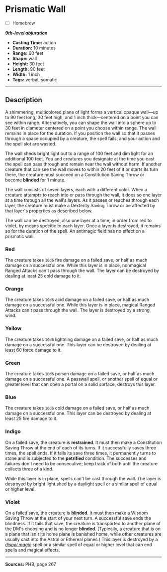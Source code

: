 # Prismatic Wall
- [ ] Homebrew

***9th-level abjuration***
- **Casting Time:** action
- **Duration:** 10 minutes
- **Range:** 60 feet
- **Shape:** wall
- **Height:** 30 feet
- **Length:** 90 feet
- **Width:** 1 inch
- **Tags:** verbal, somatic

---

## Description
A shimmering, multicolored plane of light forms a vertical opaque wall&mdash;up to 90 feet long, 30 feet high, and 1 inch thick&mdash;centered on a point you can see within range.
Alternatively, you can shape the wall into a sphere up to 30 feet in diameter centered on a point you choose within range.
The wall remains in place for the duration.
If you position the wall so that it passes through a space occupied by a creature, the spell fails, and your action and the spell slot are wasted.

The wall sheds bright light out to a range of 100 feet and dim light for an additional 100 feet.
You and creatures you designate at the time you cast the spell can pass through and remain near the wall without harm.
If another creature that can see the wall moves to within 20 feet of it or starts its turn there, the creature must succeed on a Constitution Saving Throw or become **blinded** for 1 minute.

The wall consists of seven layers, each with a different color.
When a creature attempts to reach into or pass through the wall, it does so one layer at a time through all the wall's layers.
As it passes or reaches through each layer, the creature must make a Dexterity Saving Throw or be affected by that layer's properties as described below.

The wall can be destroyed, also one layer at a time, in order from red to violet, by means specific to each layer.
Once a layer is destroyed, it remains so for the duration of the spell.
An antimagic field has no effect on a prismatic wall.

### Red
The creature takes `10d6` fire damage on a failed save, or half as much damage on a successful one.
While this layer is in place, nonmagical Ranged Attacks can't pass through the wall.
The layer can be destroyed by dealing at least 25 cold damage to it.

### Orange
The creature takes `10d6` acid damage on a failed save, or half as much damage on a successful one.
While this layer is in place, magical Ranged Attacks can't pass through the wall.
The layer is destroyed by a strong wind.

### Yellow
The creature takes `10d6` lightning damage on a failed save, or half as much damage on a successful one.
This layer can be destroyed by dealing at least 60 force damage to it.

### Green
The creature takes `10d6` poison damage on a failed save, or half as much damage on a successful one.
A passwall spell, or another spell of equal or greater level that can open a portal on a solid surface, destroys this layer.

### Blue
The creature takes `10d6` cold damage on a failed save, or half as much damage on a successful one.
This layer can be destroyed by dealing at least 25 fire damage to it.

### Indigo
On a failed save, the creature is **restrained**.
It must then make a Constitution Saving Throw at the end of each of its turns.
If it successfully saves three times, the spell ends.
If it fails its save three times, it permanently turns to stone and is subjected to the **petrified** condition.
The successes and failures don't need to be consecutive; keep track of both until the creature collects three of a kind.

While this layer is in place, spells can't be cast through the wall.
The layer is destroyed by bright light shed by a daylight spell or a similar spell of equal or higher level.

### Violet
On a failed save, the creature is **blinded**.
It must then make a Wisdom Saving Throw at the start of your next turn.
A successful save ends the blindness.
If it fails that save, the creature is transported to another plane of the DM's choosing and is no longer **blinded**.
(Typically, a creature that is on a plane that isn't its home plane is banished home, while other creatures are usually cast into the Astral or Ethereal planes.) This layer is destroyed by a [*dispel magic*](./dispel-magic) spell or a similar spell of equal or higher level that can end spells and magical effects.

---

**Sources:** PHB, page 267
